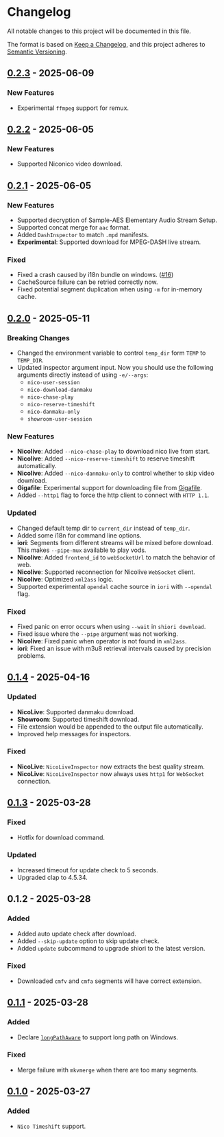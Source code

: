 # Changelog

All notable changes to this project will be documented in this file.

The format is based on [Keep a Changelog](https://keepachangelog.com/en/1.1.0/),
and this project adheres to [Semantic Versioning](https://semver.org/spec/v2.0.0.html).

## [0.2.3] - 2025-06-09

### New Features

- Experimental `ffmpeg` support for remux.

## [0.2.2] - 2025-06-05

### New Features

- Supported Niconico video download.

## [0.2.1] - 2025-06-05

### New Features

- Supported decryption of Sample-AES Elementary Audio Stream Setup.
- Supported concat merge for `aac` format.
- Added `DashInspector` to match `.mpd` manifests.
- **Experimental**: Supported download for MPEG-DASH live stream.

### Fixed

- Fixed a crash caused by i18n bundle on windows. ([#16](https://github.com/Yesterday17/iori/issues/16))
- CacheSource failure can be retried correctly now.
- Fixed potential segment duplication when using `-m` for in-memory cache.

## [0.2.0] - 2025-05-11

### Breaking Changes

- Changed the environment variable to control `temp_dir` form `TEMP` to `TEMP_DIR`.
- Updated inspector argument input. Now you should use the following arguments directly instead of using `-e/--args`:
  - `nico-user-session`
  - `nico-download-danmaku`
  - `nico-chase-play`
  - `nico-reserve-timeshift`
  - `nico-danmaku-only`
  - `showroom-user-session`

### New Features

- **Nicolive**: Added `--nico-chase-play` to download nico live from start.
- **Nicolive**: Added `--nico-reserve-timeshift` to reserve timeshift automatically.
- **Nicolive**: Added `--nico-danmaku-only` to control whether to skip video download.
- **Gigafile**: Experimental support for downloading file from [Gigafile](https://gigafile.nu/).
- Added `--http1` flag to force the http client to connect with `HTTP 1.1`.

### Updated

- Changed default temp dir to `current_dir` instead of `temp_dir`.
- Added some i18n for command line options.
- **iori**: Segments from different streams will be mixed before download. This makes `--pipe-mux` available to play vods.
- **Nicolive**: Added `frontend_id` to `webSocketUrl` to match the behavior of web.
- **Nicolive**: Supported reconnection for Nicolive `WebSocket` client.
- **Nicolive**: Optimized `xml2ass` logic.
- Supported experimental `opendal` cache source in `iori` with `--opendal` flag.

### Fixed

- Fixed panic on error occurs when using `--wait` in `shiori download`.
- Fixed issue where the `--pipe` argument was not working.
- **Nicolive**: Fixed panic when operator is not found in `xml2ass`.
- **iori**: Fixed an issue with m3u8 retrieval intervals caused by precision problems.

## [0.1.4] - 2025-04-16

### Updated

- **NicoLive**: Supported danmaku download.
- **Showroom**: Supported timeshift download.
- File extension would be appended to the output file automatically.
- Improved help messages for inspectors.

### Fixed

- **NicoLive**: `NicoLiveInspector` now extracts the best quality stream.
- **NicoLive**: `NicoLiveInspector` now always uses `http1` for `WebSocket` connection.


## [0.1.3] - 2025-03-28

### Fixed

- Hotfix for download command.

### Updated

- Increased timeout for update check to 5 seconds.
- Upgraded clap to 4.5.34.

## 0.1.2 - 2025-03-28

### Added

- Added auto update check after download.
- Added `--skip-update` option to skip update check.
- Added `update` subcommand to upgrade shiori to the latest version.

### Fixed

- Downloaded `cmfv` and `cmfa` segments will have correct extension.

## [0.1.1] - 2025-03-28

### Added

- Declare [`longPathAware`](https://learn.microsoft.com/en-us/windows/win32/fileio/maximum-file-path-limitation?tabs=registry#application-manifest-updates-to-declare-long-path-capability) to support long path on Windows.

### Fixed

- Merge failure with `mkvmerge` when there are too many segments.

## [0.1.0] - 2025-03-27

### Added

- `Nico Timeshift` support.

[0.1.0]: https://github.com/Yesterday17/iori/tree/shiori-v0.1.0
[0.1.1]: https://github.com/Yesterday17/iori/tree/shiori-v0.1.1
[0.1.3]: https://github.com/Yesterday17/iori/tree/shiori-v0.1.3
[0.1.4]: https://github.com/Yesterday17/iori/tree/shiori-v0.1.4
[0.2.0]: https://github.com/Yesterday17/iori/tree/shiori-v0.2.0
[0.2.1]: https://github.com/Yesterday17/iori/tree/shiori-v0.2.1
[0.2.2]: https://github.com/Yesterday17/iori/tree/shiori-v0.2.2
[0.2.3]: https://github.com/Yesterday17/iori/tree/shiori-v0.2.3
